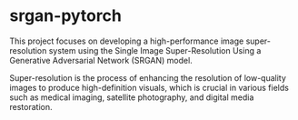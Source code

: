 # srgan-pytorch
This project focuses on developing a high-performance image super-resolution system using the Single Image Super-Resolution Using a Generative Adversarial Network (SRGAN) model. 

Super-resolution is the process of enhancing the resolution of low-quality images to produce high-definition visuals, which is crucial in various fields such as medical imaging, satellite photography, and digital media restoration.
